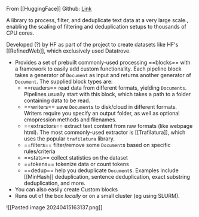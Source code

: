From [[HuggingFace]]
Github: [Link](https://github.com/huggingface/datatrove)

A library to process, filter, and deduplicate text data at a very large scale., enabling the scaling of filtering and deduplication setups to thousands of CPU cores.

Developed (?) by HF as part of the project to create datasets like HF's  [[RefinedWeb]], which exclusively used Datatrove.


- Provides a set of prebuilt commonly-used processing ==blocks== with a framework to easily add custom functionality. Each pipeline block takes a generator of `Document` as input and returns another generator of `Document`. The supplied block types are:
	- ==readers== read data from different formats, yielding `Documents`. Pipelines usually start with this block, which takes a path to a folder containing data to be read.
	- ==writers== save `Document`s to disk/cloud in different formats. Writers require you specify an output folder, as well as optional cmopression methods and filenames.
	- ==extractors== extract text content from raw formats (like webpage html). The most commonly-used extractor is [[Trafilatura]], which uses the popular `trafilatura` library.
	- ==filters== filter/remove some `Document`s based on specific rules/criteria
	- ==stats== collect statistics on the dataset
	- ==tokens== tokenize data or count tokens
	- ==dedup== help you deduplicate `Document`s. Examples include [[MinHash]] deduplication, sentence deduplication, exact substring deduplication, and more.
- You can also easily create Custom blocks
- Runs out of the box *locally* or on a small cluster (eg using SLURM).


![[Pasted image 20240415163137.png]]

